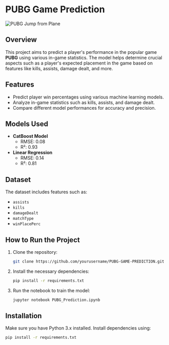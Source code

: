 # PUBG Game Prediction

![PUBG Jump from Plane](https://w0.peakpx.com/wallpaper/505/66/HD-wallpaper-pubg-jump-from-plane-pubg-playerunknowns-battlegrounds-2018-games-games-thumbnail.jpg)



## Overview
This project aims to predict a player's performance in the popular game **PUBG** using various in-game statistics. The model helps determine crucial aspects such as a player's expected placement in the game based on features like kills, assists, damage dealt, and more.

## Features
- Predict player win percentages using various machine learning models.
- Analyze in-game statistics such as kills, assists, and damage dealt.
- Compare different model performances for accuracy and precision.

## Models Used
- **CatBoost Model**
  - RMSE: 0.08
  - R²: 0.93
- **Linear Regression**
  - RMSE: 0.14
  - R²: 0.81

## Dataset
The dataset includes features such as:
- `assists`
- `kills`
- `damageDealt`
- `matchType`
- `winPlacePerc`

## How to Run the Project
1. Clone the repository:
    ```bash
    git clone https://github.com/yourusername/PUBG-GAME-PREDICTION.git
    ```
2. Install the necessary dependencies:
    ```bash
    pip install -r requirements.txt
    ```
3. Run the notebook to train the model:
    ```bash
    jupyter notebook PUBG_Prediction.ipynb
    ```

## Installation
Make sure you have Python 3.x installed. Install dependencies using:
```bash
pip install -r requirements.txt

